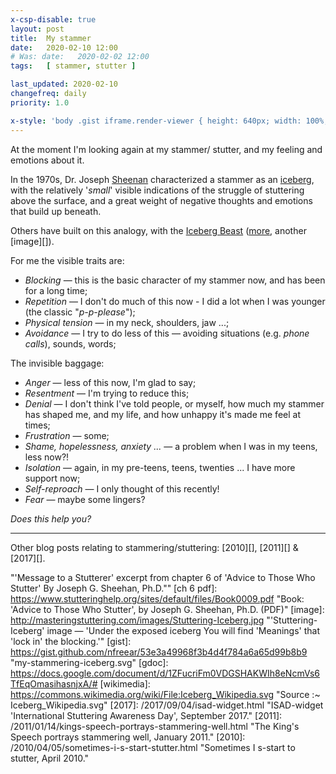 ```yaml
---
x-csp-disable: true
layout: post
title:  My stammer
date:   2020-02-10 12:00
# Was: date:   2020-02-02 12:00
tags:   [ stammer, stutter ]

last_updated: 2020-02-10
changefreq: daily
priority: 1.0

x-style: 'body .gist iframe.render-viewer { height: 640px; width: 100%; margin: 0; }'
---
```


<script src="https://gist.github.com/nfreear/53e3a49968f3b4d4f784a6a65d99b8b9.js"></script>

At the moment I'm looking again at my stammer/ stutter, and my feeling and emotions about it.

In the 1970s, Dr. Joseph [Sheenan][] characterized a stammer as an [iceberg][],
with the relatively '_small_' visible indications of the struggle of stuttering above the surface,
and a great weight of negative thoughts and emotions that build up beneath.

Others have built on this analogy, with the [Iceberg Beast][] ([more][], another [image][]).

For me the visible traits are:

 * _Blocking_ — this is the basic character of my stammer now, and has been for a long time;
 * _Repetition_ — I don't do much of this now - I did a lot when I was younger (the classic "_p-p-please_");
 * _Physical tension_ — in my neck, shoulders, jaw ...;
 * _Avoidance_ — I try to do less of this — avoiding situations (e.g. _phone calls_), sounds, words;

The invisible baggage:

 * _Anger_ — less of this now, I'm glad to say;
 * _Resentment_ — I'm trying to reduce this;
 * _Denial_ — I don't think I've told people, or myself, how much my stammer has shaped me, and my life, and how unhappy it's made me feel at times;
 * _Frustration_ — some;
 * _Shame, hopelessness, anxiety ..._ — a problem when I was in my teens, less now?!
 * _Isolation_ — again, in my pre-teens, teens, twenties ... I have more support now;
 * _Self-reproach_ — I only thought of this recently!
 * _Fear_ — maybe some lingers?

_Does this help you?_

---
Other blog posts relating to stammering/stuttering: [2010][], [2011][] & [2017][].

[iceberg beast]: https://magicwordstherapy.co.uk/blog-posts/2019/9/17/stammering-and-the-iceberg-beast
  "A 2019 post by Frankie Patterson ... 'Dr Rick Arenas'"
[more]: https://duckduckgo.com/?q=mastering+stuttering+iceberg "Search on Duck Duck Go"
[sheenan]: https://www.stutteringhelp.org/content/attacking-iceberg
  "'Attacking the Iceberg of Stuttering: Icepicks, Axes, and Sunshine!', By Larry Molt, Ph.D."
[iceberg]: https://www.stutteringhelp.org/message-stutterer
  "'Message to a Stutterer' excerpt from chapter 6 of 'Advice to Those Who Stutter' By Joseph G. Sheehan, Ph.D.""
[ch 6 pdf]: https://www.stutteringhelp.org/sites/default/files/Book0009.pdf
  "Book: 'Advice to Those Who Stutter', by Joseph G. Sheehan, Ph.D. (PDF)"
[image]: http://masteringstuttering.com/images/Stuttering-Iceberg.jpg
  "'Stuttering-Iceberg' image — 'Under the exposed iceberg You will find 'Meanings' that 'lock in' the blocking.'"
[gist]: https://gist.github.com/nfreear/53e3a49968f3b4d4f784a6a65d99b8b9 "my-stammering-iceberg.svg"
[gdoc]: https://docs.google.com/document/d/1ZFucriFm0VDGSHAKWIh8eNcmVs6TfEqOmasihasnjxA/#
[wikimedia]: https://commons.wikimedia.org/wiki/File:Iceberg_Wikipedia.svg
  "Source :~ Iceberg_Wikipedia.svg"
[2017]: /2017/09/04/isad-widget.html
  "ISAD-widget 'International Stuttering Awareness Day', September 2017."
[2011]: /2011/01/14/kings-speech-portrays-stammering-well.html
  "The King's Speech portrays stammering well, January 2011."
[2010]: /2010/04/05/sometimes-i-s-start-stutter.html
  "Sometimes I s-start to stutter, April 2010."
